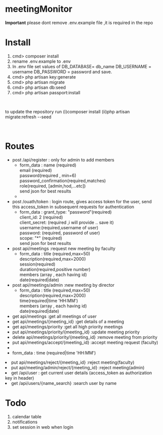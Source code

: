 # meetingMonitor
<b>Important</b> please dont remove .env.example file ,it is required in the repo

# Install
<ol>
  <li>cmd> composer install </li>
  <li>rename .env.example to .env </li>
  <li> In .env file set values of DB_DATABASE= db_name DB_USERNAME = username DB_PASSWORD = password and save. </li>
  <li>cmd> php artisan key:generate </li>
  <li>cmd> php artisan migrate </li>
  <li>cmd> php artisan db:seed </li>
  <li>cmd> php artisan passport:install </li>
</ol>
 
 <br>
 <p> to update the repository run (i)composer install  (ii)php artisan migrate:refresh --seed </p>
 <br>
 
# Routes
   <ul>
    <li>post /api/register : only for admin to add members 
        <ul>
          <li> form_data : name (required)<br>email (required) <br>password(required , min=6)<br>password_confirmation(required,matches)<br>role(required, [admin,hod,...etc])  <br> send json for best results<li>
        </ul>
  </li>
    <li>post /ouath/token  : login route, gives access token for the user, send this access_token in subsequent requests for authentication
        <ul>
          <li> form_data : grant_type: "password"(required)<br>client_id: 2 (required)<br> client_secret: (required ,i will provide .. save it) <br> username:(required,username of user) <br> password: (required, password of user)<br> scope: "*" (required)<br> send json for best results </li>
        </ul>
  </li>
  <li> post api/meetings   :request new meeting by faculty
    <ul><li>
        form_data : title (required,max=50) <br>description(required,max=2000) <br>session(required)<br>duration(required,positive number)<br> members (array , each having id)<br>date(required|date)
      </li>
    </ul>
  </li>
  <li> post api/meetings/admin :new meeting by director
    <ul><li>
        form_data : title (required,max=50) <br>description(required,max=2000) <br>time(required|time 'HH:MM')<br> members (array , each having id)<br>date(required|date)
      </li>
    </ul>
  </li>
  <li> get api/meetings :get all meetings of user</li>
  <li> get api/meetings/{meeting_id} :get details of a meeting</li>
  <li> get api/meetings/priority :get all high priority meetings</li>
  <li> put api/meetings/priority/{meeting_id}  :update meeting priority </li>
  <li> delete api/meetings/priority/{meeting_id} :remove meeting from priority</li>
  <li> put api/meetings/accept/{meeting_id} :accept meeting request (faculty)</li>
  <li put api/meetings/admin/accept/{meeting_id} :accept meeitng(admin) 
  <ul>
  <li>form_data : time (required|time 'HH:MM')</li>
  </ul>
  </li>
  <li> put api/meetings/reject/{meeting_id} :reject meeting(faculty) </li>
  <li> put api/meeting/admin/reject/{meeting_id} :reject meeting(admin)</li>
  <li>get /api/user : get current user details (access_token as authorization key in header)</li>
  <li>get /api/users/{name_search} :search user by name</li>
   </ul>
  
   # Todo
   <ol>
      <li> calendar table </li>
      <li> notifications </li>
      <li> set session in web when login </li>
   </ol>
    
